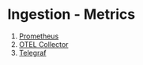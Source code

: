 # Ingestion - Metrics

1. [Prometheus](prometheus)
1. [OTEL Collector](otel_collector)
1. [Telegraf](telegraf)
    